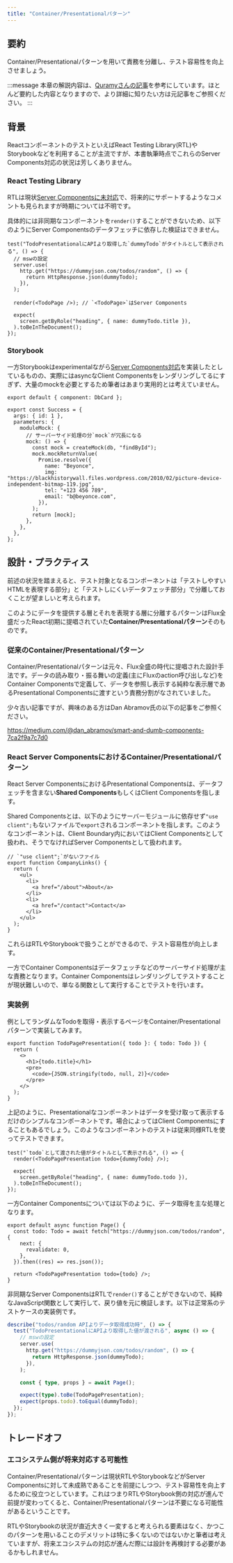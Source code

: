 ```yaml
---
title: "Container/Presentationalパターン"
---
```


## 要約

Container/Presentationalパターンを用いて責務を分離し、テスト容易性を向上させましょう。

:::message
本章の解説内容は、[Quramyさんの記事](https://quramy.medium.com/react-server-component-%E3%81%AE%E3%83%86%E3%82%B9%E3%83%88%E3%81%A8-container-presentation-separation-7da455d66576)を参考にしています。ほとんど要約した内容となりますので、より詳細に知りたい方は元記事をご参照ください。
:::

## 背景

ReactコンポーネントのテストといえばReact Testing Library(RTL)やStorybookなどを利用することが主流ですが、本書執筆時点でこれらのServer Components対応の状況は芳しくありません。

### React Testing Library

RTLは現状[Server Componentsに未対応](https://github.com/testing-library/react-testing-library/issues/1209)で、将来的にサポートするようなコメントも見られますが時期については不明です。

具体的には非同期なコンポーネントを`render()`することができないため、以下のようにServer Componentsのデータフェッチに依存した検証はできません。

```tsx
test("TodoPresentationalにAPIより取得した`dummyTodo`がタイトルとして表示される", () => {
  // mswの設定
  server.use(
    http.get("https://dummyjson.com/todos/random", () => {
      return HttpResponse.json(dummyTodo);
    }),
  );

  render(<TodoPage />); // `<TodoPage>`はServer Components

  expect(
    screen.getByRole("heading", { name: dummyTodo.title }),
  ).toBeInTheDocument();
});
```

### Storybook

一方Storybookはexperimentalながら[Server Components対応](https://storybook.js.org/blog/storybook-react-server-components/)を実装したとしているものの、実際にはasyncなClient Componentsをレンダリングしてるにすぎず、大量のmockを必要とするため筆者はあまり実用的とは考えていません。

```tsx
export default { component: DbCard };

export const Success = {
  args: { id: 1 },
  parameters: {
    moduleMock: {
      // サーバーサイド処理の分`mock`が冗長になる
      mock: () => {
        const mock = createMock(db, "findById");
        mock.mockReturnValue(
          Promise.resolve({
            name: "Beyonce",
            img: "https://blackhistorywall.files.wordpress.com/2010/02/picture-device-independent-bitmap-119.jpg",
            tel: "+123 456 789",
            email: "b@beyonce.com",
          }),
        );
        return [mock];
      },
    },
  },
};
```

## 設計・プラクティス

前述の状況を踏まえると、テスト対象となるコンポーネントは「テストしやすいHTMLを表現する部分」と「テストしにくいデータフェッチ部分」で分離しておくことが望ましいと考えられます。

このようにデータを提供する層とそれを表現する層に分離するパターンはFlux全盛だったReact初期に提唱されていた**Container/Presentationalパターン**そのものです。

### 従来のContainer/Presentationalパターン

Container/Presentationalパターンは元々、Flux全盛の時代に提唱された設計手法です。データの読み取り・振る舞いの定義(主にFluxのaction呼び出しなど)をContainer Componentsで定義して、データを参照し表示する純粋な表示層であるPresentational Componentsに渡すという責務分割がなされていました。

少々古い記事ですが、興味のある方はDan Abramov氏の以下の記事をご参照ください。

https://medium.com/@dan_abramov/smart-and-dumb-components-7ca2f9a7c7d0

### React Server ComponentsにおけるContainer/Presentationalパターン

React Server ComponentsにおけるPresentational Componentsは、データフェッチを含まない**Shared Components**もしくはClient Componentsを指します。

Shared Componentsとは、以下のようにサーバーモジュールに依存せず`"use client";`もないファイルで`export`されるコンポーネントを指します。このようなコンポーネントは、Client Boundary内においてはClient Componentsとして扱われ、そうでなければServer Componentsとして扱われます。

```tsx
// `"use client";`がないファイル
export function CompanyLinks() {
  return (
    <ul>
      <li>
        <a href="/about">About</a>
      </li>
      <li>
        <a href="/contact">Contact</a>
      </li>
    </ul>
  );
}
```

これらはRTLやStorybookで扱うことができるので、テスト容易性が向上します。

一方でContainer Componentsはデータフェッチなどのサーバーサイド処理が主な責務となります。Container Componentsはレンダリングしてテストすることが現状難しいので、単なる関数として実行することでテストを行います。

### 実装例

例としてランダムなTodoを取得・表示するページをContainer/Presentationalパターンで実装してみます。

```tsx
export function TodoPagePresentation({ todo }: { todo: Todo }) {
  return (
    <>
      <h1>{todo.title}</h1>
      <pre>
        <code>{JSON.stringify(todo, null, 2)}</code>
      </pre>
    </>
  );
}
```

上記のように、Presentationalなコンポーネントはデータを受け取って表示するだけのシンプルなコンポーネントです。場合によってはClient Componentsにすることもあるでしょう。このようなコンポーネントのテストは従来同様RTLを使ってテストできます。

```tsx
test("`todo`として渡された値がタイトルとして表示される", () => {
  render(<TodoPagePresentation todo={dummyTodo} />);

  expect(
    screen.getByRole("heading", { name: dummyTodo.todo }),
  ).toBeInTheDocument();
});
```

一方Container Componentsについては以下のように、データ取得を主な処理となります。

```tsx
export default async function Page() {
  const todo: Todo = await fetch("https://dummyjson.com/todos/random", {
    next: {
      revalidate: 0,
    },
  }).then((res) => res.json());

  return <TodoPagePresentation todo={todo} />;
}
```

非同期なServer ComponentsはRTLで`render()`することができないので、純粋なJavaScript関数として実行して、戻り値を元に検証します。以下は正常系のテストケースの実装例です。

```ts
describe("todos/random APIよりデータ取得成功時", () => {
  test("TodoPresentationalにAPIより取得した値が渡される", async () => {
    // mswの設定
    server.use(
      http.get("https://dummyjson.com/todos/random", () => {
        return HttpResponse.json(dummyTodo);
      }),
    );

    const { type, props } = await Page();

    expect(type).toBe(TodoPagePresentation);
    expect(props.todo).toEqual(dummyTodo);
  });
});
```

## トレードオフ

### エコシステム側が将来対応する可能性

Container/Presentationalパターンは現状RTLやStorybookなどがServer Componentsに対して未成熟であることを前提にしつつ、テスト容易性を向上するために役立つとしています。これはつまりRTLやStorybook側の対応が進んで前提が変わってくると、Container/Presentationalパターンは不要になる可能性があるということです。

RTLやStorybookの状況が直近大きく一変すると考えられる要素はなく、かつこのパターンを用いることのデメリットは特に多くないのではないかと筆者は考えていますが、将来エコシステムの対応が進んだ際には設計を再検討する必要があるかもしれません。
